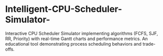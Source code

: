 # Intelligent-CPU-Scheduler-Simulator-
Interactive CPU Scheduler Simulator implementing algorithms (FCFS, SJF, RR, Priority) with real-time Gantt charts and performance metrics. An educational tool demonstrating process scheduling behaviors and trade-offs.
